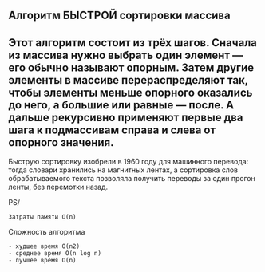 ## Алгоритм БЫСТРОЙ сортировки массива 


Этот алгоритм состоит из трёх шагов. Сначала из массива нужно выбрать один элемент — его обычно называют опорным. Затем другие элементы в массиве перераспределяют так, чтобы элементы меньше опорного оказались до него, а большие или равные — после. А дальше рекурсивно применяют первые два шага к подмассивам справа и слева от опорного значения.
---
Быструю сортировку изобрели в 1960 году для машинного перевода: тогда словари хранились на магнитных лентах, а сортировка слов обрабатываемого текста позволяла получить переводы за один прогон ленты, без перемотки назад.

PS/

    Затраты памяти О(n)

Сложность алгоритма 

    - худшее время O(n2)
    - среднее время О(n log n)
    - лучшее время О(n)